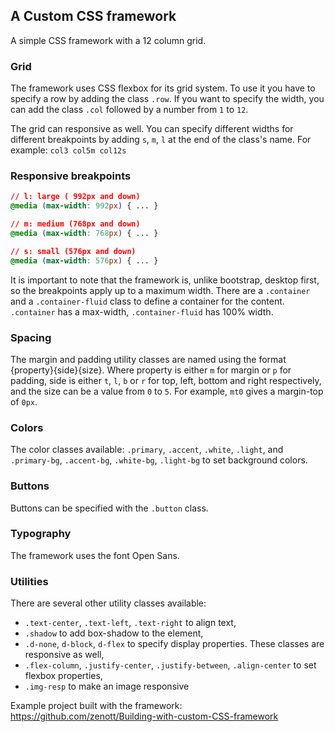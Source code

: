 ## A Custom CSS framework

A simple CSS framework with a 12 column grid.

### Grid

The framework uses CSS flexbox for its grid system. 
To use it you have to specify a row by adding the class `.row`. 
If you want to specify the width, you can add the class `.col` followed by a number from `1` to `12`. 

The grid can responsive as well. You can specify different widths for different breakpoints by adding `s`, `m`, `l` at the end of the class's name. For example:
`col3 col5m col12s`

### Responsive breakpoints
```css
// l: large ( 992px and down)
@media (max-width: 992px) { ... }

// m: medium (768px and down)
@media (max-width: 768px) { ... }

// s: small (576px and down)
@media (max-width: 576px) { ... }
```
It is important to note that the framework is, unlike bootstrap, desktop first, so the breakpoints apply up to a maximum width.
There are a `.container` and a `.container-fluid` class to define a container for the content. `.container` has a max-width, `.container-fluid` has 100% width.

### Spacing

The margin and padding utility classes are named using the format {property}{side}{size}. Where property is either `m` for margin or `p` for padding, side is either `t`, `l`, `b` or `r` for top, left, bottom and right respectively, and the size can be a value from `0` to `5`.
For example, `mt0` gives a margin-top of `0px`.

### Colors

The color classes available:
`.primary`, `.accent`, `.white`, `.light`, and `.primary-bg`, `.accent-bg`, `.white-bg`, `.light-bg` to set background colors.

### Buttons

Buttons can be specified with the `.button` class.

### Typography

The framework uses the font Open Sans.

### Utilities

There are several other utility classes available:
* `.text-center`, `.text-left`, `.text-right` to align text,
* `.shadow` to add box-shadow to the element,
* `.d-none`, `d-block`, `d-flex` to specify display properties. These classes are responsive as well,
* `.flex-column`, `.justify-center`, `.justify-between`, `.align-center` to set flexbox properties,
* `.img-resp` to make an image responsive

Example project built with the framework: https://github.com/zenott/Building-with-custom-CSS-framework
